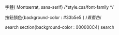 字體{ Montserrat, sans-serif} /*style.css/font-family */

按鈕顏色{background-color : #33b5e5 } /*青藍色*/

search section{background-color : 000000C4}
search




